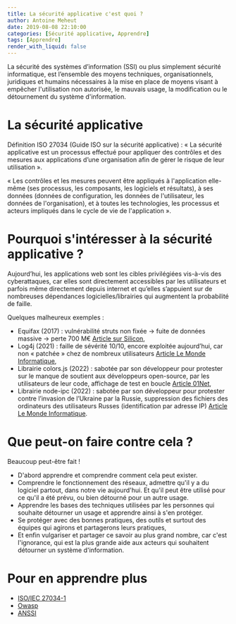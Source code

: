 ```yaml
---
title: La sécurité applicative c'est quoi ?
author: Antoine Meheut
date: 2019-08-08 22:10:00
categories: [Sécurité applicative, Apprendre]
tags: [Apprendre]
render_with_liquid: false
---
```


La sécurité des systèmes d’information (SSI) ou plus simplement sécurité informatique, est l’ensemble des moyens techniques, organisationnels, juridiques et humains nécessaires à la mise en place de moyens visant à empêcher l'utilisation non autorisée, le mauvais usage, la modification ou le détournement du système d'information.

# La sécurité applicative
Définition ISO 27034 (Guide ISO sur la sécurité applicative) :
« La sécurité applicative est un processus effectué pour appliquer des contrôles et des mesures aux applications d’une organisation afin de gérer le risque de leur utilisation ».

« Les contrôles et les mesures peuvent être appliqués à l'application elle-même (ses processus, les composants, les logiciels et résultats), à ses données (données de configuration, les données de l'utilisateur, les données de l'organisation), et à toutes les technologies, les processus et acteurs impliqués dans le cycle de vie de l'application ».
 
# Pourquoi s'intéresser à la sécurité applicative ?
Aujourd’hui, les applications web sont les cibles privilégiées vis-à-vis des cyberattaques, car elles sont directement accessibles par les utilisateurs et parfois même directement depuis internet et qu’elles s’appuient sur de nombreuses dépendances logicielles/librairies qui augmentent la probabilité de faille.

Quelques malheureux exemples :

* Equifax (2017) : vulnérabilité struts non fixée -> fuite de données massive -> perte 700 M€ [Article sur Silicon](https://www.silicon.fr/vol-massif-donnees-persos-equifax-attaque-avant-184505.html),
* Log4j (2021) : faille de sévérité 10/10, encore exploitée aujourd’hui, car non « patchée » chez de nombreux utilisateurs [Article Le Monde Informatique](https://www.lemondeinformatique.fr/actualites/lire-faille-log4j-fin-d-annee-sous-haute-tension-pour-les-administrateurs-it-85276.html),
* Librairie colors.js (2022) : sabotée par son développeur pour protester sur le manque de soutient aux développeurs open-source, par les utilisateurs de leur code, affichage de test en boucle [Article 01Net](https://www.01net.com/actualites/au-bout-du-rouleau-un-developpeur-sabote-ses-logiciels-open-source-2053434.html),
* Librairie node-ipc (2022) : sabotée par son développeur pour protester contre l’invasion de l’Ukraine par la Russie, suppression des fichiers des ordinateurs des utilisateurs Russes (identification par adresse IP) [Article Le Monde Informatique](https://www.lemondeinformatique.fr/actualites/lire-avec-le-sabotage-de-node-ipc-la-protestation-dans-l-open-source-inquiete-86188.html).

# Que peut-on faire contre cela ?
Beaucoup peut-être fait !

* D'abord apprendre et comprendre comment cela peut exister.
* Comprendre le fonctionnement des réseaux, admettre qu'il y a du logiciel partout, dans notre vie aujourd'hui. Et qu'il peut être utilisé pour ce qu'il a été prévu, ou bien détourné pour un autre usage.
* Apprendre les bases des techniques utilisées par les personnes qui souhaite détourner un usage et apprendre ainsi à s'en protéger.
* Se protéger avec des bonnes pratiques, des outils et surtout des équipes qui agirons et partagerons leurs pratiques,
* Et enfin vulgariser et partager ce savoir au plus grand nombre, car c'est l'ignorance, qui est la plus grande aide aux acteurs qui souhaitent détourner un système d'information.

# Pour en apprendre plus

* [ISO/IEC 27034-1](https://www.iso.org/fr/standard/44378.html)
* [Owasp](https://owasp.org/#)
* [ANSSI](https://www.ssi.gouv.fr/)
